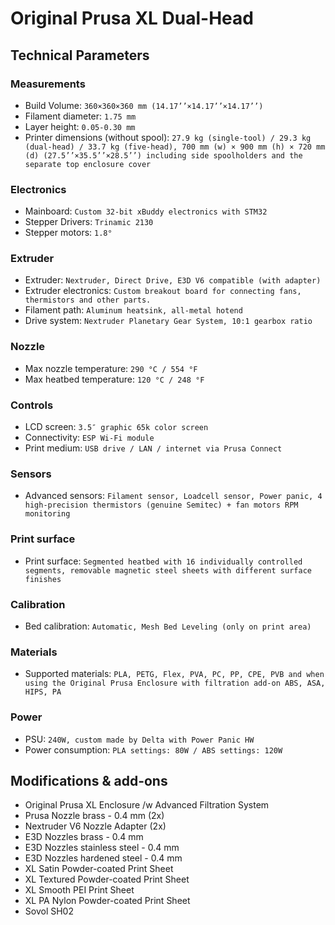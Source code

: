 # Original Prusa XL Dual-Head

## Technical Parameters

### Measurements

- Build Volume: `360×360×360 mm (14.17’’×14.17’’×14.17’’)`
- Filament diameter: `1.75 mm`
- Layer height: `0.05-0.30 mm`
- Printer dimensions (without spool): `27.9 kg (single-tool) / 29.3 kg (dual-head) / 33.7 kg (five-head), 700 mm (w) ×
    900 mm (h) × 720 mm (d) (27.5’’×35.5’’×28.5’’) including side spoolholders and the separate top enclosure cover`

### Electronics

- Mainboard: `Custom 32-bit xBuddy electronics with STM32`
- Stepper Drivers: `Trinamic 2130`
- Stepper motors: `1.8°`

### Extruder

- Extruder: `Nextruder, Direct Drive, E3D V6 compatible (with adapter)`
- Extruder electronics: `Custom breakout board for connecting fans, thermistors and other parts.`
- Filament path: `Aluminum heatsink, all-metal hotend`
- Drive system: `Nextruder Planetary Gear System, 10:1 gearbox ratio`

### Nozzle

- Max nozzle temperature: `290 °C / 554 °F`
- Max heatbed temperature: `120 °C / 248 °F`

### Controls

- LCD screen: `3.5″ graphic 65k color screen`
- Connectivity: `ESP Wi-Fi module`
- Print medium: `USB drive / LAN / internet via Prusa Connect`

### Sensors

- Advanced sensors: `Filament sensor, Loadcell sensor, Power panic, 4 high-precision thermistors (genuine Semitec) + fan
    motors RPM monitoring`

### Print surface

- Print surface: `Segmented heatbed with 16 individually controlled segments, removable magnetic steel sheets with
    different surface finishes`

### Calibration

- Bed calibration: `Automatic, Mesh Bed Leveling (only on print area)`

### Materials

- Supported materials: `PLA, PETG, Flex, PVA, PC, PP, CPE, PVB and when using the Original Prusa Enclosure with
    filtration add-on ABS, ASA, HIPS, PA`

### Power

- PSU: `240W, custom made by Delta with Power Panic HW`
- Power consumption: `PLA settings: 80W / ABS settings: 120W`

## Modifications & add-ons

- Original Prusa XL Enclosure /w Advanced Filtration System
- Prusa Nozzle brass - 0.4 mm (2x)
- Nextruder V6 Nozzle Adapter (2x)
- E3D Nozzles brass - 0.4 mm
- E3D Nozzles stainless steel - 0.4 mm
- E3D Nozzles hardened steel - 0.4 mm
- XL Satin Powder-coated Print Sheet
- XL Textured Powder-coated Print Sheet
- XL Smooth PEI Print Sheet
- XL PA Nylon Powder-coated Print Sheet
- Sovol SH02
